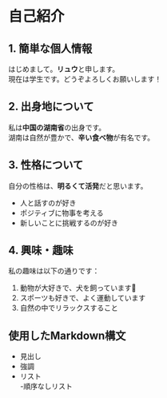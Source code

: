 # 自己紹介

## 1. 簡単な個人情報

はじめまして。**リュウ**と申します。  
現在は学生です。どうぞよろしくお願いします！

## 2. 出身地について

私は**中国の湖南省**の出身です。  
湖南は自然が豊かで、**辛い食べ物**が有名です。  

## 3. 性格について

自分の性格は、**明るくて活発**だと思います。

- 人と話すのが好き
- ポジティブに物事を考える
- 新しいことに挑戦するのが好き

## 4. 興味・趣味

私の趣味は以下の通りです：

1. 動物が大好きで、犬を飼っています🐶
2. スポーツも好きで、よく運動しています
3. 自然の中でリラックスすること
## 使用したMarkdown構文

- 見出し  
- 強調  
- リスト  
-順序なしリスト
